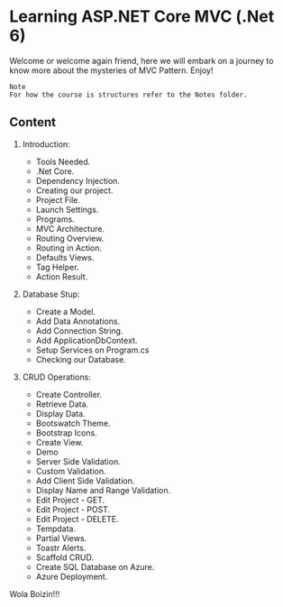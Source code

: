 # Learning ASP.NET Core MVC (.Net 6)
Welcome or welcome again friend, here we will embark on a journey to know more about the mysteries of MVC Pattern. Enjoy!

    Note
    For how the course is structures refer to the Notes folder.

## Content 
1. Introduction:
    * Tools Needed.
    * .Net Core.
    * Dependency Injection.
    * Creating our project.
    * Project File.
    * Launch Settings.
    * Programs.
    * MVC Architecture.
    * Routing Overview.
    * Routing in Action.
    * Defaults Views.
    * Tag Helper.
    * Action Result.
    
2. Database Stup:
    * Create a Model.
    * Add Data Annotations.
    * Add Connection String.
    * Add ApplicationDbContext.
    * Setup Services on Program.cs
    * Checking our Database.

3. CRUD Operations:
    * Create Controller.
    * Retrieve Data.
    * Display Data.
    * Bootswatch Theme.
    * Bootstrap Icons.
    * Create View.
    * Demo
    * Server Side Validation.
    * Custom Validation.
    * Add Client Side Validation.
    * Display Name and Range Validation.
    * Edit Project - GET.
    * Edit Project - POST.
    * Edit Project - DELETE.
    * Tempdata.
    * Partial Views.
    * Toastr Alerts.
    * Scaffold CRUD.
    * Create SQL Database on Azure.
    * Azure Deployment.


Wola Boizin!!!
